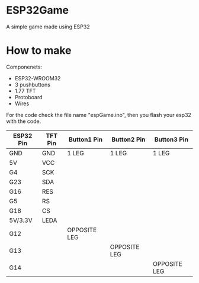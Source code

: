 # ESP32Game
A simple game made using ESP32



# How to make
Componenets:
- ESP32-WROOM32
- 3 pushbuttons
- 1.77 TFT
- Protoboard
- Wires

For the code check the file name "espGame.ino", then you flash your esp32 with the code.

| ESP32 Pin  | TFT Pin  | Button1 Pin   | Button2 Pin   | Button3 Pin   |
|------------|----------|---------------|---------------|---------------|
| GND        | GND      | 1 LEG         | 1 LEG         | 1 LEG         |
| 5V         | VCC      |               |               |               |
| G4         | SCK      |               |               |               |
| G23        | SDA      |               |               |               |
| G16        | RES      |               |               |               |
| G5         | RS       |               |               |               |
| G18        | CS       |               |               |               |
| 5V/3.3V    | LEDA     |               |               |               |
| G12        |          | OPPOSITE LEG  |               |               |
| G13        |          |               | OPPOSITE LEG  |               |
| G14        |          |               |               | OPPOSITE LEG  |
